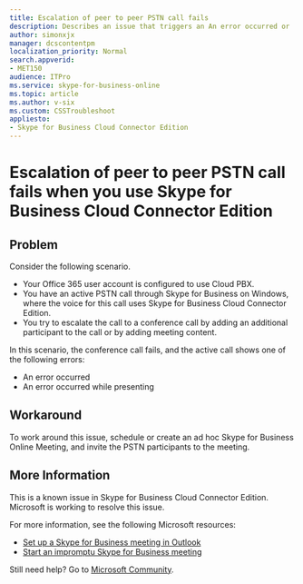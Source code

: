 ```yaml
---
title: Escalation of peer to peer PSTN call fails
description: Describes an issue that triggers an An error occurred or  An error occurred while presenting when you try to escalate a conference call when you use Skype for Business Cloud Connector. Provides a workaround.
author: simonxjx
manager: dcscontentpm
localization_priority: Normal
search.appverid: 
- MET150
audience: ITPro
ms.service: skype-for-business-online
ms.topic: article
ms.author: v-six
ms.custom: CSSTroubleshoot
appliesto:
- Skype for Business Cloud Connector Edition
---
```


# Escalation of peer to peer PSTN call fails when you use Skype for Business Cloud Connector Edition

## Problem

Consider the following scenario. 

- Your Office 365 user account is configured to use Cloud PBX.   
- You have an active PSTN call through Skype for Business on Windows, where the voice for this call uses Skype for Business Cloud Connector Edition.   
- You try to escalate the call to a conference call by adding an additional participant to the call or by adding meeting content.   

In this scenario, the conference call fails, and the active call shows one of the following errors: 
- An error occurred   
- An error occurred while presenting   

## Workaround

To work around this issue, schedule or create an ad hoc Skype for Business Online Meeting, and invite the PSTN participants to the meeting. 

## More Information

This is a known issue in Skype for Business Cloud Connector Edition. Microsoft is working to resolve this issue. 

For more information, see the following Microsoft resources: 

- [Set up a Skype for Business meeting in Outlook](https://support.office.com/article/set-up-a-skype-for-business-meeting-in-outlook-b8305620-d16e-4667-989d-4a977aad6556)   
- [Start an impromptu Skype for Business meeting](https://support.office.com/article/start-an-impromptu-skype-for-business-meeting-0a31877f-f737-4b64-88ec-a2e1ddce2073)   


Still need help? Go to [Microsoft Community](https://answers.microsoft.com/).
